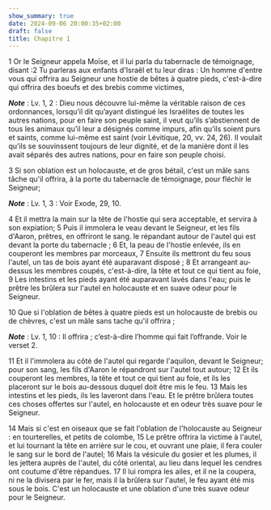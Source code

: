```yaml
---
show_summary: true
date: 2024-09-06 20:00:35+02:00
draft: false
title: Chapitre 1
---
```





1 Or le Seigneur appela Moïse, et il lui parla du tabernacle de témoignage, disant :2 Tu parleras aux enfants d'Israël et tu leur diras : Un homme d'entre vous qui offrira au Seigneur une hostie de bêtes à quatre pieds, c'est-à-dire qui offrira des boeufs et des brebis comme victimes,

***Note*** :  Lv. 1, 2 : Dieu nous découvre lui-même la véritable raison de ces ordonnances, lorsqu’il dit qu’ayant distingué les Israélites de toutes les autres nations, pour en faire son peuple saint, il veut qu’ils s’abstiennent de tous les animaux qu’il leur a désignés comme impurs, afin qu’ils soient purs et saints, comme lui-même est saint (voir Lévitique, 20, vv. 24, 26). Il voulait qu’ils se souvinssent toujours de leur dignité, et de la manière dont il les avait séparés des autres nations, pour en faire son peuple choisi.


3 Si son oblation est un holocauste, et de gros bétail, c'est un mâle sans tâche qu'il offrira, à la porte du tabernacle de témoignage, pour fléchir le Seigneur;

***Note*** :  Lv. 1, 3 : Voir Exode, 29, 10.

4 Et il mettra la main sur la tête de l'hostie qui sera acceptable, et servira à son expiation; 5 Puis il immolera le veau devant le Seigneur, et les fils d'Aaron, prêtres, en offriront le sang. le répandant autour de l'autel qui est devant la porte du tabernacle ; 6 Et, la peau de l'hostie enlevée, ils en couperont les membres par morceaux, 7 Ensuite ils mettront du feu sous l'autel, un tas de bois ayant été auparavant disposé ; 8 Et arrangeant au-dessus les membres coupés, c'est-à-dire, la tête et tout ce qui tient au foie, 9 Les intestins et les pieds ayant été auparavant lavés dans l'eau; puis le prêtre les brûlera sur l'autel en holocauste et en suave odeur pour le Seigneur.


10 Que si l'oblation de bêtes à quatre pieds est un holocauste de brebis ou de chèvres, c'est un mâle sans tache qu'il offrira ;

***Note*** :  Lv. 1, 10 : Il offrira ; c’est-à-dire l’homme qui fait l’offrande. Voir le verset 2.

11 Et il l'immolera au côté de l'autel qui regarde l'aquilon, devant le Seigneur; pour son sang, les fils d'Aaron le répandront sur l'autel tout autour; 12 Et ils couperont les membres, la tête et tout ce qui tient au foie, et ils les placeront sur le bois au-dessous duquel doit être mis le feu. 13 Mais les intestins et les pieds, ils les laveront dans l'eau. Et le prêtre brûlera toutes ces choses offertes sur l'autel, en holocauste et en odeur très suave pour le Seigneur.


14 Mais si c'est en oiseaux que se fait l'oblation de l'holocauste au Seigneur : en tourterelles, et petits de colombe, 15 Le prêtre offrira la victime à l'autel, et lui tournant la tête en arrière sur le cou, et ouvrant une plaie, il fera couler le sang sur le bord de l'autel; 16 Mais la vésicule du gosier et les plumes, il les jettera auprès de l'autel, du côté oriental, au lieu dans lequel les cendres ont coutume d'être répandues. 17 Il lui rompra les ailes, et il ne la coupera, ni ne la divisera par le fer, mais il la brûlera sur l'autel, le feu ayant été mis sous le bois. C'est un holocauste et une oblation d'une très suave odeur pour le Seigneur.

